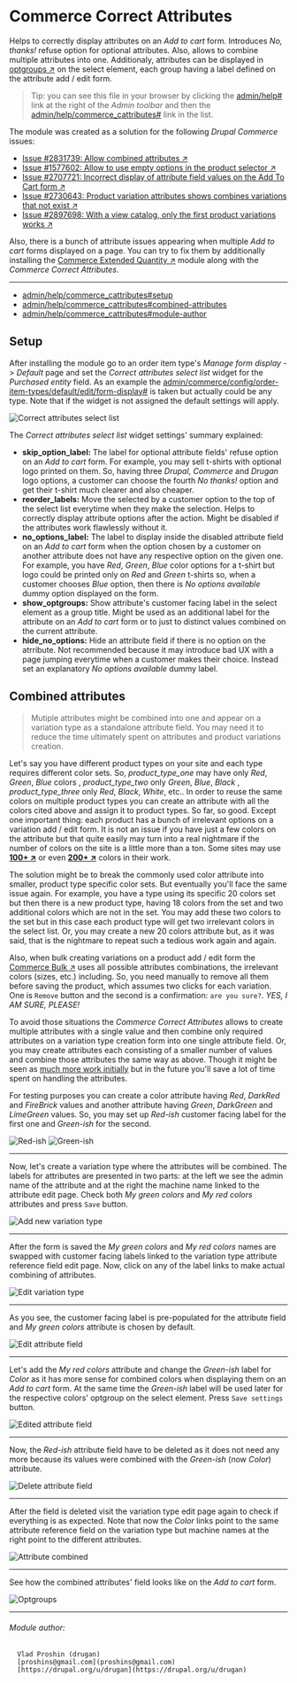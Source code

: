 Commerce Correct Attributes
============================

Helps to correctly display attributes on an *Add to cart* form.
Introduces *No, thanks!* refuse option for optional attributes. Also, allows to
combine multiple attributes into one. Additionaly, attributes can be displayed
in [optgroups ↗](https://developer.mozilla.org/en-US/docs/Web/HTML/Element/optgroup#Result)
on the select element, each group having a label defined on the attribute add / edit form.

> Tip: you can see this file in your browser by clicking
the [admin/help#](#0 "? Help") link at the right of the *Admin toolbar* and then
the [admin/help/commerce_cattributes#](#0 "Commerce Correct Attributes") link in
the list.


The module was created as a solution for the following *Drupal Commerce* issues:

- [Issue \#2831739: Allow combined attributes ↗](https://www.drupal.org/node/2831739)
- [Issue \#1577602: Allow to use empty options in the product selector ↗](https://www.drupal.org/node/1577602)
- [Issue \#2707721: Incorrect display of attribute field values on the Add To Cart form ↗](https://www.drupal.org/node/2707721)
- [Issue \#2730643: Product variation attributes shows combines variations that not exist ↗](https://www.drupal.org/node/2730643)
- [Issue \#2897698: With a view catalog, only the first product variations works ↗](https://www.drupal.org/node/2897698)

Also, there is a bunch of attribute issues appearing when
multiple *Add to cart* forms displayed on a page. You can try to fix them by
additionally installing
the [Commerce Extended Quantity ↗](https://www.drupal.org/project/commerce_xquantity)
module along with the *Commerce Correct Attributes*.


________________________________________________________________________________

- [admin/help/commerce_cattributes#setup](#setup "Setup")
- [admin/help/commerce_cattributes#combined-attributes](#combined-attributes "Combined attributes")
- [admin/help/commerce_cattributes#module-author](#module-author "Module author")

## Setup

After installing the module go to an order item
type's *Manage form display* -> *Default* page and set
the *Correct attributes select list* widget for the *Purchased entity* field. As
an example the [admin/commerce/config/order-item-types/default/edit/form-display#](#0
"default order item type") is taken but actually could be any type. Note that if
the widget is not assigned the default settings will apply.

![Correct attributes select list](images/correct-attributes-select-list-widget.png
"Correct attributes select list")

The *Correct attributes select list* widget settings' summary explained:

- **skip_option_label:** The label for optional attribute fields' refuse option
on an *Add to cart* form. For example, you may sell t-shirts with optional logo
printed on them. So, having
three *Drupal*, *Commerce* and *Drugan* logo options, a customer can choose the
fourth *No thanks!* option and get their t-shirt much clearer and also cheaper.
- **reorder_labels:** Move the selected by a customer option to the top of the
select list everytime when they make the selection. Helps to correctly display
attribute options after the action. Might be disabled if the attributes work
flawlessly without it.
- **no_options_label:** The label to display inside the disabled attribute field
on an *Add to cart* form when the option chosen by a customer on another
attribute does not have any respective option on the given one. For example, you
have *Red*, *Green*, *Blue* color options for a t-shirt but logo could be
printed only on *Red* and *Green* t-shirts so, when a customer
chooses *Blue* option, then there is *No options available* dummy option
displayed on the form.
- **show_optgroups:** Show attribute's customer facing label in the
select element as a group title. Might be used as an additional label for the
attribute on an *Add to cart* form or to just to distinct values combined on the
current attribute.
- **hide_no_options:** Hide an attribute field if there is no option on the
atrribute. Not recommended because it may introduce bad UX with a page jumping
everytime when a customer makes their choice. Instead set an
explanatory *No options available* dummy label.


## Combined attributes

> Mutiple attributes might be combined into one and appear on a variation type
as a standalone attribute field. You may need it to reduce the time ultimately
spent on attributes and product variations creation.

Let's say you have different product types on your site and each type requires
different color sets. So, *product_type_one* may have
only *Red*, *Green*, *Blue* colors
, *product_type_two* only *Green*, *Blue*, *Black*
, *product_type_three* only *Red*, *Black*, *White*, etc.. In order to reuse the
same colors on multiple product types you can create an attribute with all the
colors cited above and assign it to product types. So far, so good. Except one
important thing: each product has a bunch of irrelevant options on a variation
add / edit form. It is not an issue if you have just a few colors on the
attribute but that quite easily may turn into a real nightmare if the number of
colors on the site is a little more than a ton. Some sites may
use **[100+ ↗](https://dc2xdemo.websitework.space/products/category002/product-2002)** or
even **[200+ ↗](https://www.drupal.org/node/2932277)** colors in their work.

The solution might be to break the commonly used color attribute into smaller,
product type specific color sets. But eventually you'll face the same
issue again. For example, you have a type using its specific 20 colors set but
then there is a new product type, having 18 colors from the set and two
additional colors which are not in the set. You may add these two colors to the
set but in this case each product type will get two irrelevant colors in the
select list. Or, you may create a new 20 colors attribute but, as it was said,
that is the nightmare to repeat such a tedious work again and again.

Also, when bulk creating variations on a product add / edit form
the [Commerce Bulk ↗](https://www.drupal.org/project/commerce_bulk) uses all
possible attributes combinations, the irrelevant colors (sizes, etc.) including.
So, you need manually to remove all them before saving the product, which
assumes two clicks for each variation. One is `Remove` button and the second is
a confirmation: `are you sure?`. *YES, I AM SURE, PLEASE!*

To avoid those situations the *Commerce Correct Attributes* allows to create
multiple attributes with a single value and then combine only required
attributes on a variation type creation form into one single attribute field.
Or, you may create attributes each consisting of a smaller number of values and
combine those attributes the same way as above. Though it might be seen
as [much more work initially](https://www.drupal.org/project/commerce/issues/2916129#comment-12307268)
but in the future you'll save a lot of time spent on handling the attributes.

For testing purposes you can create a color attribute
having *Red*, *DarkRed* and *FireBrick* values and another attribute
having *Green*, *DarkGreen* and *LimeGreen* values. So, you may set
up *Red-ish* customer facing label for the first one and *Green-ish* for the
second.

![Red-ish](images/redish.png "Red-ish")
![Green-ish](images/greenish.png "Green-ish")

________________________________________________________________________________

Now, let's create a variation type where the attributes will be combined. The
labels for attributes are presented in two parts: at the left we see the
admin name of the attribute and at the right the machine name linked to the
attribute edit page. Check
both *My green colors* and *My red colors* attributes and press `Save` button.

![Add new variation type](images/add-new-variation-type.png "Add new variation type")

________________________________________________________________________________

After the form is saved the *My green colors* and *My red colors* names are
swapped with customer facing labels linked to the variation type attribute
reference field edit page. Now, click on any of the label links to make actual
combining of attributes.

![Edit variation type](images/edit-variation-type.png "Edit variation type")

________________________________________________________________________________

As you see, the customer facing label is pre-populated for the attribute field
and *My green colors* attribute is chosen by default.

![Edit attribute field](images/edit-attribute-field.png "Edit attribute field")

________________________________________________________________________________

Let's add the *My red colors* attribute and change the *Green-ish* label
for *Color* as it has more sense for combined colors when displaying them on
an *Add to cart* form. At the same time the *Green-ish* label will be used later
for the respective colors' optgroup on the select element. Press `Save settings`
button.

![Edited attribute field](images/edited-attribute-field.png "Edited attribute field")

________________________________________________________________________________

Now, the *Red-ish* attribute field have to be deleted as it does not need any
more because its values were combined with the *Green-ish* (now *Color*)
attribute.

![Delete attribute field](images/delete-attribute-field.png "Delete attribute field")

________________________________________________________________________________

After the field is deleted visit the variation type edit page again to check if
everything is as expected. Note that now the *Color* links point to the same
attribute reference field on the variation type but machine names at the right
point to the different attributes.

![Attribute combined](images/attribute-combined.png "Attribute combined")

________________________________________________________________________________

See how the combined attributes' field looks like on the *Add to cart* form.

![Optgroups](images/optgroups.png "Optgroups")

_______________________________________________________________________________


###### Module author:
```
  Vlad Proshin (drugan)
  [proshins@gmail.com](proshins@gmail.com)
  [https://drupal.org/u/drugan](https://drupal.org/u/drugan)
```

